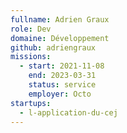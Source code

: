 ```yaml
---
fullname: Adrien Graux
role: Dev
domaine: Développement
github: adriengraux
missions:
  - start: 2021-11-08
    end: 2023-03-31
    status: service
    employer: Octo
startups:
  - l-application-du-cej
---
```


